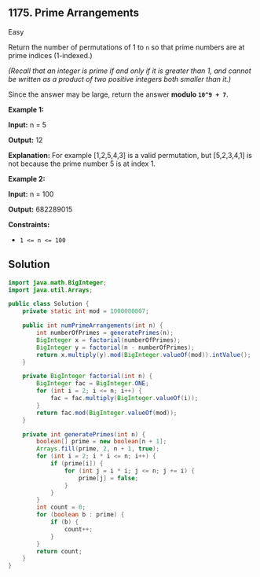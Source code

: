 ## 1175\. Prime Arrangements

Easy

Return the number of permutations of 1 to `n` so that prime numbers are at prime indices (1-indexed.)

_(Recall that an integer is prime if and only if it is greater than 1, and cannot be written as a product of two positive integers both smaller than it.)_

Since the answer may be large, return the answer **modulo `10^9 + 7`**.

**Example 1:**

**Input:** n = 5

**Output:** 12

**Explanation:** For example [1,2,5,4,3] is a valid permutation, but [5,2,3,4,1] is not because the prime number 5 is at index 1.

**Example 2:**

**Input:** n = 100

**Output:** 682289015

**Constraints:**

*   `1 <= n <= 100`

## Solution

```java
import java.math.BigInteger;
import java.util.Arrays;

public class Solution {
    private static int mod = 1000000007;

    public int numPrimeArrangements(int n) {
        int numberOfPrimes = generatePrimes(n);
        BigInteger x = factorial(numberOfPrimes);
        BigInteger y = factorial(n - numberOfPrimes);
        return x.multiply(y).mod(BigInteger.valueOf(mod)).intValue();
    }

    private BigInteger factorial(int n) {
        BigInteger fac = BigInteger.ONE;
        for (int i = 2; i <= n; i++) {
            fac = fac.multiply(BigInteger.valueOf(i));
        }
        return fac.mod(BigInteger.valueOf(mod));
    }

    private int generatePrimes(int n) {
        boolean[] prime = new boolean[n + 1];
        Arrays.fill(prime, 2, n + 1, true);
        for (int i = 2; i * i <= n; i++) {
            if (prime[i]) {
                for (int j = i * i; j <= n; j += i) {
                    prime[j] = false;
                }
            }
        }
        int count = 0;
        for (boolean b : prime) {
            if (b) {
                count++;
            }
        }
        return count;
    }
}
```